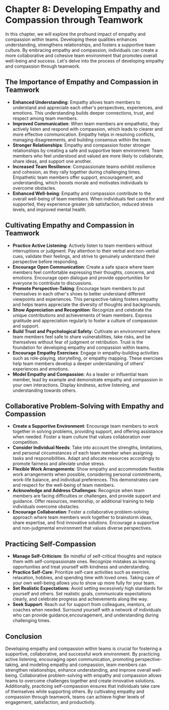 Chapter 8: Developing Empathy and Compassion through Teamwork
=============================================================

In this chapter, we will explore the profound impact of empathy and compassion within teams. Developing these qualities enhances understanding, strengthens relationships, and fosters a supportive team culture. By embracing empathy and compassion, individuals can create a more collaborative and cohesive team environment that promotes overall well-being and success. Let's delve into the process of developing empathy and compassion through teamwork.

The Importance of Empathy and Compassion in Teamwork
----------------------------------------------------

* **Enhanced Understanding**: Empathy allows team members to understand and appreciate each other's perspectives, experiences, and emotions. This understanding builds deeper connections, trust, and respect among team members.
* **Improved Communication**: When team members are empathetic, they actively listen and respond with compassion, which leads to clearer and more effective communication. Empathy helps in resolving conflicts, managing disagreements, and building consensus within the team.
* **Stronger Relationships**: Empathy and compassion foster stronger relationships by creating a safe and supportive team environment. Team members who feel understood and valued are more likely to collaborate, share ideas, and support one another.
* **Increased Team Resilience**: Compassionate teams exhibit resilience and cohesion, as they rally together during challenging times. Empathetic team members offer support, encouragement, and understanding, which boosts morale and motivates individuals to overcome obstacles.
* **Enhanced Well-being**: Empathy and compassion contribute to the overall well-being of team members. When individuals feel cared for and supported, they experience greater job satisfaction, reduced stress levels, and improved mental health.

Cultivating Empathy and Compassion in Teamwork
----------------------------------------------

* **Practice Active Listening**: Actively listen to team members without interruptions or judgment. Pay attention to their verbal and non-verbal cues, validate their feelings, and strive to genuinely understand their perspective before responding.
* **Encourage Open Communication**: Create a safe space where team members feel comfortable expressing their thoughts, concerns, and emotions. Encourage open dialogue and provide opportunities for everyone to contribute to discussions.
* **Promote Perspective-Taking**: Encourage team members to put themselves in each other's shoes to better understand different viewpoints and experiences. This perspective-taking fosters empathy and helps teams appreciate the diversity of thoughts and backgrounds.
* **Show Appreciation and Recognition**: Recognize and celebrate the unique contributions and achievements of team members. Express gratitude and appreciation regularly to foster a culture of compassion and support.
* **Build Trust and Psychological Safety**: Cultivate an environment where team members feel safe to share vulnerabilities, take risks, and be themselves without fear of judgment or retribution. Trust is the foundation for developing empathy and compassion within teams.
* **Encourage Empathy Exercises**: Engage in empathy-building activities such as role-playing, storytelling, or empathy mapping. These exercises help team members develop a deeper understanding of others' experiences and emotions.
* **Model Empathy and Compassion**: As a leader or influential team member, lead by example and demonstrate empathy and compassion in your own interactions. Display kindness, active listening, and understanding towards others.

Collaborative Problem-Solving with Empathy and Compassion
---------------------------------------------------------

* **Create a Supportive Environment**: Encourage team members to work together in solving problems, providing support, and offering assistance when needed. Foster a team culture that values collaboration over competition.
* **Consider Individual Needs**: Take into account the strengths, limitations, and personal circumstances of each team member when assigning tasks and responsibilities. Adapt and allocate resources accordingly to promote fairness and alleviate undue stress.
* **Flexible Work Arrangements**: Show empathy and accommodate flexible work arrangements when possible, considering personal commitments, work-life balance, and individual preferences. This demonstrates care and respect for the well-being of team members.
* **Acknowledge and Address Challenges**: Recognize when team members are facing difficulties or challenges, and provide support and guidance. Offer resources, mentorship, or additional training to help individuals overcome obstacles.
* **Encourage Collaboration**: Foster a collaborative problem-solving approach where team members work together to brainstorm ideas, share expertise, and find innovative solutions. Encourage a supportive and non-judgmental environment that values diverse perspectives.

Practicing Self-Compassion
--------------------------

* **Manage Self-Criticism**: Be mindful of self-critical thoughts and replace them with self-compassionate ones. Recognize mistakes as learning opportunities and treat yourself with kindness and understanding.
* **Practice Self-Care**: Prioritize self-care activities such as exercise, relaxation, hobbies, and spending time with loved ones. Taking care of your own well-being allows you to show up more fully for your team.
* **Set Realistic Expectations**: Avoid setting excessively high standards for yourself and others. Set realistic goals, communicate expectations clearly, and celebrate progress and achievements along the way.
* **Seek Support**: Reach out for support from colleagues, mentors, or coaches when needed. Surround yourself with a network of individuals who can provide guidance,encouragement, and understanding during challenging times.

Conclusion
----------

Developing empathy and compassion within teams is crucial for fostering a supportive, collaborative, and successful work environment. By practicing active listening, encouraging open communication, promoting perspective-taking, and modeling empathy and compassion, team members can strengthen relationships, enhance understanding, and improve overall well-being. Collaborative problem-solving with empathy and compassion allows teams to overcome challenges together and create innovative solutions. Additionally, practicing self-compassion ensures that individuals take care of themselves while supporting others. By cultivating empathy and compassion through teamwork, teams can achieve higher levels of engagement, satisfaction, and productivity.
